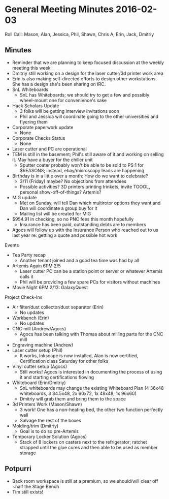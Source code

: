General Meeting Minutes 2016-02-03
==================================

Roll Call: Mason, Alan, Jessica, Phil, Shawn, Chris A, Erin, Jack, Dmitriy

Minutes
-------

- Reminder that we are planning to keep focused discussion at the weekly meeting this week
- Dmitriy still working on a design for the laser cutter/3d printer work area
- Erin is also making self-directed efforts to design other workstations. She has a design she's been sharing on IRC.
- SnL Whiteboards
  - SnL has Whiteboards; we should try to get a few and possibly wheel-mount one for convenience's sake
- Hack Scholars Update
  - 3 folks will be getting Interview invitations soon
  - Phil and Jessica will coordinate going to the other universities and flyering them
- Corporate paperwork update
  - None
- Corporate Checks Status
  - None
- Laser cutter and PC are operational
- TEM is still in the basement; Phil's still aware of it and working on selling it. May have a buyer for the chiller unit
  - Sputter coater probably won't be able to be sold to PS:1 for $REASONS; instead, ebay/microscopy leads are happening
- Birthday is in a little over a month: How do we want to celebrate?
  - 3/11 (Friday) maybe? No objections from attendees
  - Possible activities? 3D printers printing trinkets, invite TOOOL, personal show-off-of-things? Artemis?
- MIG update
  - Met on Sunday, will tell Dan which multirotor options they want and Dan will coordinate a group buy for it
  - Mailing list will be created for MIG
- $954.91 in checking, so no PNC fees this month hopefully
  - Insurance has been paid, outstanding debts are to members
- Agocs will follow up with the Insurance Person who reached out to us last year re: getting a quote and possible hot work

Events
- Tea Party recap
  - Another tenant joined and a good tea time was had by all
- Artemis Again 6PM 2/5
  - Laser cutter PC can be a station point or server or whatever Artemis calls it
  - Phil will be providing a few spare PCs for visitors without machines
- Movie Night 6PM 2/13: GalaxyQuest

Project Check-Ins
- Air filter/dust collector/dust separator (Erin)
  - No updates
- Workbench (Erin)
  - No updates
- CNC mill (Andrew/Agocs)
  - Agocs has been talking with Thomas about milling parts for the CNC mill
- Engraving machine (Andrew)
- Laser cutter setup (Phil)
  - It works, Inkscape is now installed, Alan is now certified, Certification class Saturday for other folks
- Vinyl cutter setup (Agocs)
  - Still works! Agocs is interested in documenting the process of using it and starting certifications flowing
- Whiteboard (Erin/Dmitriy)
  - SnL whiteboards may change the existing Whiteboard Plan (4 36x48 whiteboards, 3 34.5x48, 2x 60x72, 1x 48x48, 1x 96x60)
  - Dmitriy will grab them and bring them to the space
- 3d Printers Work (Mason/Shawn)
  - 3 work! One has a non-heating bed, the other two function perfectly well
  - Salvage the rest of the boxes
- Molding/trim (Dmitriy)
  - Goal is to do so pre-Artemis
- Temporary Locker Solution (Agocs)
  - Stack of 8 lockers on casters next to the refrigerator; ratchet strapped until the glue cures and then able to be used as member storage

Potpurri
--------
- Back room workspace is still at a premium, so we should/will clear off ~half the Stage Bench
- Tim still exists!
